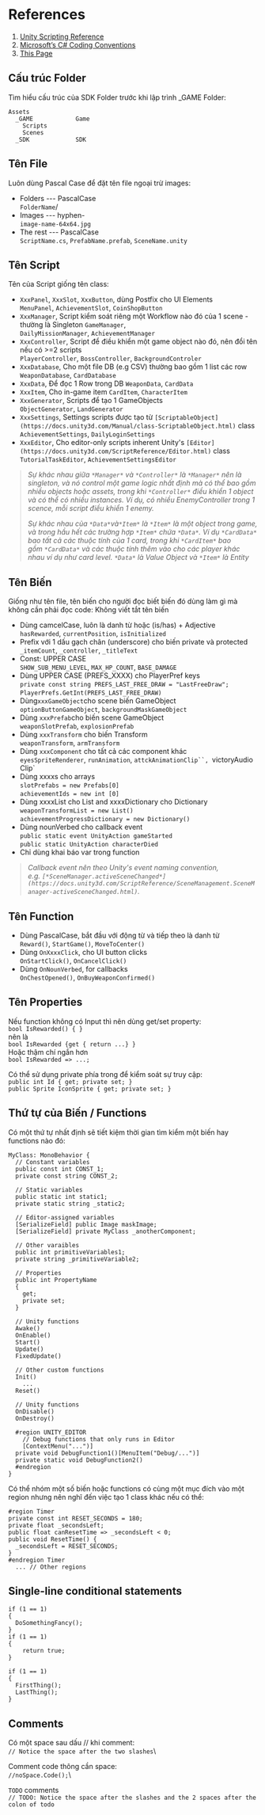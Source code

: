 # References
1. [Unity Scripting Reference](https://docs.unity3d.com/ScriptReference)
2. [Microsoft’s C# Coding Conventions](https://docs.microsoft.com/en-us/dotnet/csharp/fundamentals/coding-style/coding-conventions)
3. [This Page](https://myunity.dev/coding-guideline-for-unity-c)

Cấu trúc Folder
----------------

Tìm hiểu cấu trúc của SDK Folder trước khi lập trình _GAME Folder:

```
Assets
  _GAME            Game 
    Scripts
    Scenes
  _SDK             SDK 
```

Tên File
-----------

Luôn dùng Pascal Case để đặt tên file ngoại trừ images:

-   Folders --- PascalCase\
    `FolderName`/
-   Images --- hyphen-\
    `image-name-64x64.jpg`
-   The rest --- PascalCase\
    `ScriptName.cs`, `PrefabName.prefab`, `SceneName.unity`

Tên Script
-------------

Tên của Script giống tên class:

-   `XxxPanel`, `XxxSlot`, `XxxButton`, dùng Postfix cho UI Elements
    `MenuPanel`, `AchievementSlot`, `CoinShopButton`
-   `XxxManager`, Script kiểm soát riêng một Workflow nào đó của 1 scene - thường là Singleton
    `GameManager`, `DailyMissionManager`, `AchievementManager`
-   `XxxController`, Script để điều khiển một game object nào đó, nên đổi tên nếu có >=2 scripts
    `PlayerController`, `BossController`, `BackgroundControler`
-   `XxxDatabase`, Cho một file DB (e.g CSV) thường bao gồm 1 list các row
    `WeaponDatabase`, `CardDatabase`
-   `XxxData`, Để đọc 1 Row trong DB
    `WeaponData`, `CardData`
-   `XxxItem`, Cho in-game item
    `CardItem`, `CharacterItem`
-   `XxxGenerator`, Scripts để tạo 1 GameObjects
    `ObjectGenerator`, `LandGenerator`
-   `XxxSettings`, Settings scripts được tạo từ `[ScriptableObject](https://docs.unity3d.com/Manual/class-ScriptableObject.html)` class\
    `AchievementSettings`, `DailyLoginSettings`
-   `XxxEditor`, Cho editor-only scripts inherent Unity's `[Editor](https://docs.unity3d.com/ScriptReference/Editor.html)` class\
    `TutorialTaskEditor`, `AchievementSettingsEditor`

> *Sự khác nhau giữa *`*Manager*`* và *`*Controller*`* là *`*Manager*`* nên là singleton, và nó control một game logic nhất định mà có thể bao gồm nhiều objects hoặc assets, trong khi *`*Controller*`* điều khiển 1 object và có thể có nhiều instances. Ví dụ, có nhiều EnemyController trong 1 scence, mỗi script điều khiển 1 enemy.*
>
> *Sự khác nhau của *`*Data*`*và*`*Item*`* là *`*Item*`* là một object trong game, và trong hầu hết các trường hợp *`*Item*`* chứa *`*Data*`*. Ví dụ *`*CardData*`* bao tất cả các thuộc tính của 1 card, trong khi *`*CardItem*`* bao gồm *`*CardData*`* và các thuộc tính thêm vào cho các player khác nhau ví dụ như card level. *`*Data*`* là Value Object và *`*Item*`* là Entity*

Tên Biến
---------------

Giống như tên file, tên biến cho người đọc biết biến đó dùng làm gì mà không cần phải đọc code:
Không viết tắt tên biến

-   Dùng camcelCase, luôn là danh từ hoặc (is/has) + Adjective\
    `hasRewarded`, `currentPosition`, `isInitialized`
-   Prefix với 1 dấu gạch chân (underscore) cho biến private và protected\
    `_itemCount`, `_controller`, `_titleText`
-   Const: UPPER CASE\
    `SHOW_SUB_MENU_LEVEL`, `MAX_HP_COUNT`, `BASE_DAMAGE`
-   Dùng UPPER CASE (PREFS_XXXX) cho PlayerPref keys\
    `private const string PREFS_LAST_FREE_DRAW = "LastFreeDraw";`\
    `PlayerPrefs.GetInt(PREFS_LAST_FREE_DRAW)`
-   Dùng`xxxGameObject`cho scene biến GameObject\
    `optionButtonGameObject`, `backgroundMaskGameObject`
-   Dùng `xxxPrefab`cho biến scene GameObject\
    `weaponSlotPrefab`, `explosionPrefab`
-   Dùng `xxxTransform` cho biến Transform\
    `weaponTransform`, `armTransform`
-   Dùng `xxxComponent` cho tất cả các component khác\
    `eyesSpriteRenderer`, `runAnimation`, `attckAnimationClip``, `victoryAudioClip`
-   Dùng xxxxs cho arrays\
    `slotPrefabs = new Prefabs[0]`\
    `achievementIds = new int [0]`
-   Dùng xxxxList cho List and xxxxDictionary cho Dictionary\
    `weaponTransformList = new List()`\
    `achievementProgressDictionary = new Dictionary()`
-   Dùng nounVerbed cho callback event\
    `public static event UnityAction gameStarted`\
    `public static UnityAction characterDied`
-   Chỉ dùng khai báo var trong function

>
> *Callback event nên theo Unity's event naming convention, e.g. *`[*SceneManager.activeSceneChanged*](https://docs.unity3d.com/ScriptReference/SceneManagement.SceneManager-activeSceneChanged.html)`*.*

Tên Function
---------------

-   Dùng PascalCase, bắt đầu với động từ và tiếp theo là danh từ\
    `Reward()`, `StartGame()`, `MoveToCenter()`
-   Dùng `OnXxxxClick`, cho UI button clicks\
    `OnStartClick()`, `OnCancelClick()`
-   Dùng `OnNounVerbed`, for callbacks\
    `OnChestOpened()`, `OnBuyWeaponConfirmed()`

Tên Properties
-----------------

Nếu function không có Input thì nên dùng get/set property:\
`bool IsRewarded() { }`\
nên là\
`bool IsRewarded {get { return ...} }`\
Hoặc thậm chí ngắn hơn\
`bool IsRewarded => ...;`

Có thể sử dụng private phía trong để kiểm soát sự truy cập:\
`public int Id { get; private set; }`\
`public Sprite IconSprite { get; private set; }`

Thứ tự của Biến / Functions
---------------------------

Có một thứ tự nhất định sẽ tiết kiệm thời gian tìm kiểm một biến hay functions nào đó:

```
MyClass: MonoBehavior {
  // Constant variables
  public const int CONST_1;
  private const string CONST_2;

  // Static variables
  public static int static1;
  private static string _static2;

  // Editor-assigned variables
  [SerializeField] public Image maskImage;
  [SerializeField] private MyClass _anotherComponent;

  // Other varaibles
  public int primitiveVariables1;
  private string _primitiveVariable2;

  // Properties
  public int PropertyName
  {
    get;
    private set;
  }

  // Unity functions
  Awake()
  OnEnable()
  Start()
  Update()
  FixedUpdate()

  // Other custom functions
  Init()
    ...
  Reset()

  // Unity functions
  OnDisable()
  OnDestroy()

  #region UNITY_EDITOR
    // Debug functions that only runs in Editor
    [ContextMenu("...")]
  private void DebugFunction1()[MenuItem("Debug/...")]
  private static void DebugFunction2()
  #endregion
}
```

Có thể nhóm một số biến hoặc functions có cùng một mục đích vào một region nhưng nên nghĩ đến việc tạo 1 class khác nếu có thể:

```
#region Timer
private const int RESET_SECONDS = 180;
private float _secondsLeft;
public float canResetTime => _secondsLeft < 0;
public void ResetTime() {
  _secondsLeft = RESET_SECONDS;
}
#endregion Timer
  ... // Other regions
```

Single-line conditional statements
-------------------------------

```
if (1 == 1)
{
  DoSomethingFancy();
}
if (1 == 1) 
{
    return true;
}

if (1 == 1) 
{
  FirstThing();
  LastThing();
}
```

Comments
--------

Có một space sau dấu // khi comment:\
`// Notice the space after the two slashes`\

Comment code thông cần space:\
`//noSpace.Code();`\

`TODO` comments\
`// TODO: Notice the space after the slashes and the 2 spaces after the colon of todo`
